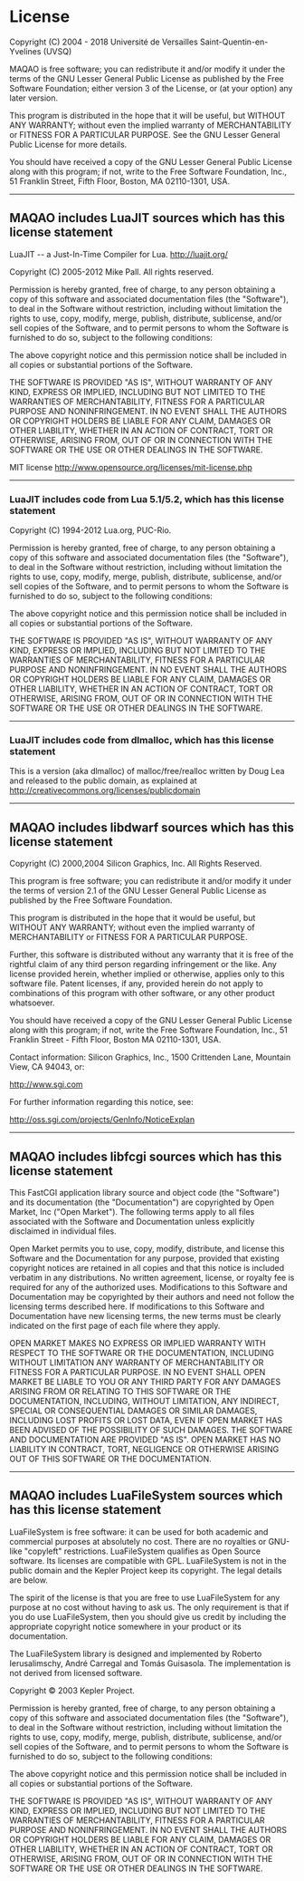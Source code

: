 # License

Copyright (C) 2004 - 2018 Université de Versailles Saint-Quentin-en-Yvelines (UVSQ)

MAQAO is free software; you can redistribute it and/or
modify it under the terms of the GNU Lesser General Public License
as published by the Free Software Foundation; either version 3
of the License, or (at your option) any later version.

This program is distributed in the hope that it will be useful,
but WITHOUT ANY WARRANTY; without even the implied warranty of
MERCHANTABILITY or FITNESS FOR A PARTICULAR PURPOSE.  See the
GNU Lesser General Public License for more details.

You should have received a copy of the GNU Lesser General Public License
along with this program; if not, write to the Free Software
Foundation, Inc., 51 Franklin Street, Fifth Floor, Boston, MA  02110-1301, USA.

----

## MAQAO includes LuaJIT sources which has this license statement

LuaJIT -- a Just-In-Time Compiler for Lua. http://luajit.org/

Copyright (C) 2005-2012 Mike Pall. All rights reserved.

Permission is hereby granted, free of charge, to any person obtaining a copy
of this software and associated documentation files (the "Software"), to deal
in the Software without restriction, including without limitation the rights
to use, copy, modify, merge, publish, distribute, sublicense, and/or sell
copies of the Software, and to permit persons to whom the Software is
furnished to do so, subject to the following conditions:

The above copyright notice and this permission notice shall be included in
all copies or substantial portions of the Software.

THE SOFTWARE IS PROVIDED "AS IS", WITHOUT WARRANTY OF ANY KIND, EXPRESS OR
IMPLIED, INCLUDING BUT NOT LIMITED TO THE WARRANTIES OF MERCHANTABILITY,
FITNESS FOR A PARTICULAR PURPOSE AND NONINFRINGEMENT.  IN NO EVENT SHALL THE
AUTHORS OR COPYRIGHT HOLDERS BE LIABLE FOR ANY CLAIM, DAMAGES OR OTHER
LIABILITY, WHETHER IN AN ACTION OF CONTRACT, TORT OR OTHERWISE, ARISING FROM,
OUT OF OR IN CONNECTION WITH THE SOFTWARE OR THE USE OR OTHER DEALINGS IN
THE SOFTWARE.

MIT license http://www.opensource.org/licenses/mit-license.php

----

### LuaJIT includes code from Lua 5.1/5.2, which has this license statement

Copyright (C) 1994-2012 Lua.org, PUC-Rio.

Permission is hereby granted, free of charge, to any person obtaining a copy
of this software and associated documentation files (the "Software"), to deal
in the Software without restriction, including without limitation the rights
to use, copy, modify, merge, publish, distribute, sublicense, and/or sell
copies of the Software, and to permit persons to whom the Software is
furnished to do so, subject to the following conditions:

The above copyright notice and this permission notice shall be included in
all copies or substantial portions of the Software.

THE SOFTWARE IS PROVIDED "AS IS", WITHOUT WARRANTY OF ANY KIND, EXPRESS OR
IMPLIED, INCLUDING BUT NOT LIMITED TO THE WARRANTIES OF MERCHANTABILITY,
FITNESS FOR A PARTICULAR PURPOSE AND NONINFRINGEMENT.  IN NO EVENT SHALL THE
AUTHORS OR COPYRIGHT HOLDERS BE LIABLE FOR ANY CLAIM, DAMAGES OR OTHER
LIABILITY, WHETHER IN AN ACTION OF CONTRACT, TORT OR OTHERWISE, ARISING FROM,
OUT OF OR IN CONNECTION WITH THE SOFTWARE OR THE USE OR OTHER DEALINGS IN
THE SOFTWARE.

----

### LuaJIT includes code from dlmalloc, which has this license statement

This is a version (aka dlmalloc) of malloc/free/realloc written by
Doug Lea and released to the public domain, as explained at
http://creativecommons.org/licenses/publicdomain

----

## MAQAO includes libdwarf sources which has this license statement

Copyright (C) 2000,2004 Silicon Graphics, Inc.  All Rights Reserved.

This program is free software; you can redistribute it and/or modify it
under the terms of version 2.1 of the GNU Lesser General Public License
as published by the Free Software Foundation.

This program is distributed in the hope that it would be useful, but
WITHOUT ANY WARRANTY; without even the implied warranty of
MERCHANTABILITY or FITNESS FOR A PARTICULAR PURPOSE.

Further, this software is distributed without any warranty that it is
free of the rightful claim of any third person regarding infringement
or the like.  Any license provided herein, whether implied or
otherwise, applies only to this software file.  Patent licenses, if
any, provided herein do not apply to combinations of this program with
other software, or any other product whatsoever.

You should have received a copy of the GNU Lesser General Public
License along with this program; if not, write the Free Software
Foundation, Inc., 51 Franklin Street - Fifth Floor, Boston MA 02110-1301,
USA.

Contact information:  Silicon Graphics, Inc., 1500 Crittenden Lane,
Mountain View, CA 94043, or:

http://www.sgi.com

For further information regarding this notice, see:

http://oss.sgi.com/projects/GenInfo/NoticeExplan

----

## MAQAO includes libfcgi sources which has this license statement

This FastCGI application library source and object code (the
"Software") and its documentation (the "Documentation") are
copyrighted by Open Market, Inc ("Open Market").  The following terms
apply to all files associated with the Software and Documentation
unless explicitly disclaimed in individual files.

Open Market permits you to use, copy, modify, distribute, and license
this Software and the Documentation for any purpose, provided that
existing copyright notices are retained in all copies and that this
notice is included verbatim in any distributions.  No written
agreement, license, or royalty fee is required for any of the
authorized uses.  Modifications to this Software and Documentation may
be copyrighted by their authors and need not follow the licensing
terms described here.  If modifications to this Software and
Documentation have new licensing terms, the new terms must be clearly
indicated on the first page of each file where they apply.

OPEN MARKET MAKES NO EXPRESS OR IMPLIED WARRANTY WITH RESPECT TO THE
SOFTWARE OR THE DOCUMENTATION, INCLUDING WITHOUT LIMITATION ANY
WARRANTY OF MERCHANTABILITY OR FITNESS FOR A PARTICULAR PURPOSE.  IN
NO EVENT SHALL OPEN MARKET BE LIABLE TO YOU OR ANY THIRD PARTY FOR ANY
DAMAGES ARISING FROM OR RELATING TO THIS SOFTWARE OR THE
DOCUMENTATION, INCLUDING, WITHOUT LIMITATION, ANY INDIRECT, SPECIAL OR
CONSEQUENTIAL DAMAGES OR SIMILAR DAMAGES, INCLUDING LOST PROFITS OR
LOST DATA, EVEN IF OPEN MARKET HAS BEEN ADVISED OF THE POSSIBILITY OF
SUCH DAMAGES.  THE SOFTWARE AND DOCUMENTATION ARE PROVIDED "AS IS".
OPEN MARKET HAS NO LIABILITY IN CONTRACT, TORT, NEGLIGENCE OR
OTHERWISE ARISING OUT OF THIS SOFTWARE OR THE DOCUMENTATION.

----

## MAQAO includes LuaFileSystem sources which has this license statement

LuaFileSystem is free software: it can be used for both academic and commercial 
purposes at absolutely no cost. There are no royalties or GNU-like "copyleft" 
restrictions. LuaFileSystem qualifies as Open Source software. Its licenses are 
compatible with GPL. LuaFileSystem is not in the public domain and the Kepler Project 
keep its copyright. The legal details are below.

The spirit of the license is that you are free to use LuaFileSystem for any purpose 
at no cost without having to ask us. The only requirement is that if you do use 
LuaFileSystem, then you should give us credit by including the appropriate copyright 
notice somewhere in your product or its documentation.

The LuaFileSystem library is designed and implemented by Roberto Ierusalimschy, 
André Carregal and Tomás Guisasola. The implementation is not derived from 
licensed software.

Copyright © 2003 Kepler Project.

Permission is hereby granted, free of charge, to any person obtaining a copy of 
this software and associated documentation files (the "Software"), to deal in 
the Software without restriction, including without limitation the rights to use, 
copy, modify, merge, publish, distribute, sublicense, and/or sell copies of the 
Software, and to permit persons to whom the Software is furnished to do so, subject 
to the following conditions:

The above copyright notice and this permission notice shall be included in all copies 
or substantial portions of the Software.

THE SOFTWARE IS PROVIDED "AS IS", WITHOUT WARRANTY OF ANY KIND, EXPRESS OR IMPLIED, 
INCLUDING BUT NOT LIMITED TO THE WARRANTIES OF MERCHANTABILITY, FITNESS FOR A PARTICULAR 
PURPOSE AND NONINFRINGEMENT. IN NO EVENT SHALL THE AUTHORS OR COPYRIGHT HOLDERS BE 
LIABLE FOR ANY CLAIM, DAMAGES OR OTHER LIABILITY, WHETHER IN AN ACTION OF CONTRACT, 
TORT OR OTHERWISE, ARISING FROM, OUT OF OR IN CONNECTION WITH THE SOFTWARE OR THE USE 
OR OTHER DEALINGS IN THE SOFTWARE.
